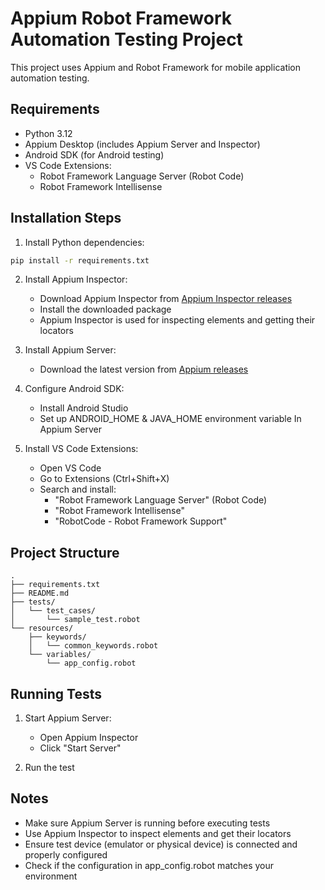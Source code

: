 # Appium Robot Framework Automation Testing Project

This project uses Appium and Robot Framework for mobile application automation testing.

## Requirements

- Python 3.12
- Appium Desktop (includes Appium Server and Inspector)
- Android SDK (for Android testing)
- VS Code Extensions:
  - Robot Framework Language Server (Robot Code)
  - Robot Framework Intellisense

## Installation Steps

1. Install Python dependencies:
```bash
pip install -r requirements.txt
```

2. Install Appium Inspector:
   - Download Appium Inspector from [Appium Inspector releases](https://github.com/appium/appium-inspector/releases)
   - Install the downloaded package
   - Appium Inspector is used for inspecting elements and getting their locators

3. Install Appium Server:
   - Download the latest version from [Appium releases](https://github.com/appium/appium-desktop/releases)

4. Configure Android SDK:
   - Install Android Studio
   - Set up ANDROID_HOME & JAVA_HOME environment variable In Appium Server

5. Install VS Code Extensions:
   - Open VS Code
   - Go to Extensions (Ctrl+Shift+X)
   - Search and install:
     - "Robot Framework Language Server" (Robot Code)
     - "Robot Framework Intellisense"
     - "RobotCode - Robot Framework Support"

## Project Structure

```
.
├── requirements.txt
├── README.md
├── tests/
│   └── test_cases/
│       └── sample_test.robot
└── resources/
    ├── keywords/
    │   └── common_keywords.robot
    └── variables/
        └── app_config.robot
```

## Running Tests

1. Start Appium Server:
   - Open Appium Inspector
   - Click "Start Server"

2. Run the test

## Notes

- Make sure Appium Server is running before executing tests
- Use Appium Inspector to inspect elements and get their locators
- Ensure test device (emulator or physical device) is connected and properly configured
- Check if the configuration in app_config.robot matches your environment
